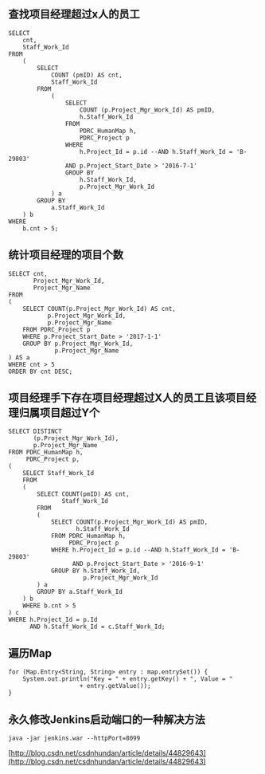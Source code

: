 


<span id= "20173401">查找项目经理超过x人的员工</span>
----------


	SELECT
		cnt,
		Staff_Work_Id
	FROM
		(
			SELECT
				COUNT (pmID) AS cnt,
				Staff_Work_Id
			FROM
				(
					SELECT
						COUNT (p.Project_Mgr_Work_Id) AS pmID,
						h.Staff_Work_Id
					FROM
						PDRC_HumanMap h,
						PDRC_Project p
					WHERE
						h.Project_Id = p.id --AND h.Staff_Work_Id = 'B-29803'
					AND p.Project_Start_Date > '2016-7-1'
					GROUP BY
						h.Staff_Work_Id,
						p.Project_Mgr_Work_Id
				) a
			GROUP BY
				a.Staff_Work_Id
		) b
	WHERE
		b.cnt > 5;




<span id= "20173402"> 统计项目经理的项目个数</span>
----------

	SELECT cnt,
	       Project_Mgr_Work_Id,
	       Project_Mgr_Name
	FROM
	(
	    SELECT COUNT(p.Project_Mgr_Work_Id) AS cnt,
	           p.Project_Mgr_Work_Id,
	           p.Project_Mgr_Name
	    FROM PDRC_Project p
	    WHERE p.Project_Start_Date > '2017-1-1'
	    GROUP BY p.Project_Mgr_Work_Id,
	             p.Project_Mgr_Name
	) AS a
	WHERE cnt > 5
	ORDER BY cnt DESC;


<span id= "20173403">项目经理手下存在项目经理超过X人的员工且该项目经理归属项目超过Y个</span>
----------

	SELECT DISTINCT
	       (p.Project_Mgr_Work_Id),
	       p.Project_Mgr_Name
	FROM PDRC_HumanMap h,
	     PDRC_Project p,
	(
	    SELECT Staff_Work_Id
	    FROM
	    (
	        SELECT COUNT(pmID) AS cnt,
	               Staff_Work_Id
	        FROM
	        (
	            SELECT COUNT(p.Project_Mgr_Work_Id) AS pmID,
	                   h.Staff_Work_Id
	            FROM PDRC_HumanMap h,
	                 PDRC_Project p
	            WHERE h.Project_Id = p.id --AND h.Staff_Work_Id = 'B-29803'
	                  AND p.Project_Start_Date > '2016-9-1'
	            GROUP BY h.Staff_Work_Id,
	                     p.Project_Mgr_Work_Id
	        ) a
	        GROUP BY a.Staff_Work_Id
	    ) b
	    WHERE b.cnt > 5
	) c
	WHERE h.Project_Id = p.Id
	      AND h.Staff_Work_Id = c.Staff_Work_Id;



<span id= "20173404">遍历Map</span>
----------

	for (Map.Entry<String, String> entry : map.entrySet()) {
		System.out.println("Key = " + entry.getKey() + ", Value = "
						+ entry.getValue());
	}


<span id= "20173405">永久修改Jenkins启动端口的一种解决方法</span>
----------

	java -jar jenkins.war --httpPort=8099

[http://blog.csdn.net/csdnhundan/article/details/44829643](http://blog.csdn.net/csdnhundan/article/details/44829643)
